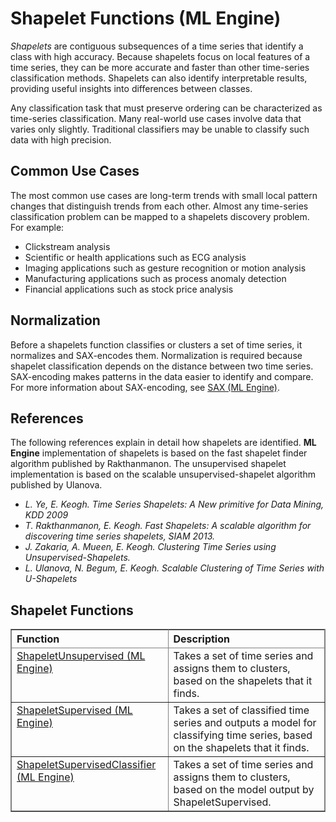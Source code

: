 <html><head></head><body id="gkr1506620820740"><h1 class="title topictitle1" id="ariaid-title1">Shapelet Functions (ML Engine)</h1><div class="body conbody"><div class="section" id="gkr1506620820740__section_fyj_3f4_zdb">
<p class="p"><dfn class="term">Shapelets</dfn> are contiguous subsequences of a time series that identify a class with high accuracy. Because shapelets focus on local features of a time series, they can be more accurate and faster than other time-series classification methods. Shapelets can also identify interpretable results, providing useful insights into differences between classes.</p>
<p class="p">Any classification task that must preserve ordering can be characterized as time-series classification. Many real-world use cases involve data that varies only slightly. Traditional classifiers may be unable to classify such data with high precision.</p></div><div class="section" id="gkr1506620820740__section_lfz_5f4_zdb">
<h2 class="title sectiontitle">Common Use Cases</h2>
<p class="p">The most common use cases are long-term trends with small local pattern changes that distinguish trends from each other. Almost any time-series classification problem can be mapped to a shapelets discovery problem. For example:</p>
<ul class="ul" id="gkr1506620820740__ul_zv4_gyw_mbb">
<li class="li">Clickstream analysis</li>
<li class="li">Scientific or health applications such as ECG analysis</li>
<li class="li">Imaging applications such as gesture recognition or motion analysis</li>
<li class="li">Manufacturing applications such as process anomaly detection</li>
<li class="li">Financial applications such as stock price analysis</li></ul></div><div class="section" id="gkr1506620820740__section_wls_xf4_zdb">
<h2 class="title sectiontitle">Normalization</h2>
<p class="p">Before a shapelets function classifies or clusters a set of time series, it normalizes and SAX-encodes them. Normalization is required because shapelet classification depends on the distance between two time series. SAX-encoding makes patterns in the data easier to identify and compare. For more information about SAX-encoding, see <a href="rbd1558462910521.md#lxc1506547203185">SAX (ML Engine)</a>.</p></div><div class="section" id="gkr1506620820740__section_e53_qf4_zdb">
<h2 class="title sectiontitle">References</h2>
<p class="p">The following references explain in detail how shapelets are identified. <span><b>ML Engine</b></span> implementation of shapelets is based on the fast shapelet finder algorithm published by Rakthanmanon. The unsupervised shapelet implementation is based on the scalable unsupervised-shapelet algorithm published by Ulanova.</p>
<ul class="ul" id="gkr1506620820740__ul_aw4_gyw_mbb">
<li class="li"><cite class="cite">L. Ye, E. Keogh. Time Series Shapelets: A New primitive for Data Mining, KDD 2009</cite></li>
<li class="li"><cite class="cite">T. Rakthanmanon, E. Keogh. Fast Shapelets: A scalable algorithm for discovering time series shapelets, SIAM 2013.</cite></li>
<li class="li"><cite class="cite">J. Zakaria, A. Mueen, E. Keogh. Clustering Time Series using Unsupervised-Shapelets.</cite></li>
<li class="li"><cite class="cite">L. Ulanova, N. Begum, E. Keogh. Scalable Clustering of Time Series with U-Shapelets</cite></li></ul></div><div class="section" id="gkr1506620820740__section_ktv_3f4_zdb">
<h2 class="title sectiontitle">Shapelet Functions</h2><div class="tablenoborder"><table cellpadding="4" cellspacing="0" summary="" id="gkr1506620820740__table_qdg_lf4_zdb" class="table" frame="border" border="1" rules="all"><div class="caption"></div><colgroup span="1"><col style="width:50%" span="1"></col><col style="width:50%" span="1"></col></colgroup><thead class="thead" style="text-align:left;"><tr class="row"><th class="entry cellrowborder" style="vertical-align:top;" id="d11970e82" rowspan="1" colspan="1">Function</th><th class="entry cellrowborder" style="vertical-align:top;" id="d11970e84" rowspan="1" colspan="1">Description</th></tr></thead><tbody class="tbody"><tr class="row"><td class="entry cellrowborder" style="vertical-align:top;" headers="d11970e82" rowspan="1" colspan="1"><a href="epp1550499866121.md#azu1506621290339">ShapeletUnsupervised (ML Engine)</a></td><td class="entry cellrowborder" style="vertical-align:top;" headers="d11970e84" rowspan="1" colspan="1">Takes a set of time series and assigns them to clusters, based on the shapelets that it finds.</td></tr><tr class="row"><td class="entry cellrowborder" style="vertical-align:top;" headers="d11970e82" rowspan="1" colspan="1"><a href="uya1550499792953.md#awl1506626097450">ShapeletSupervised (ML Engine)</a></td><td class="entry cellrowborder" style="vertical-align:top;" headers="d11970e84" rowspan="1" colspan="1">Takes a set of classified time series and outputs a model for classifying time series, based on the shapelets that it finds.</td></tr><tr class="row"><td class="entry cellrowborder" style="vertical-align:top;" headers="d11970e82" rowspan="1" colspan="1"><a href="syx1558467536967.md#fzc1506627602124">ShapeletSupervisedClassifier (ML Engine)</a></td><td class="entry cellrowborder" style="vertical-align:top;" headers="d11970e84" rowspan="1" colspan="1">Takes a set of time series and assigns them to clusters, based on the model output by ShapeletSupervised.</td></tr></tbody></table></div></div></div>
